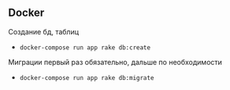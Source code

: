 ## Docker

Создание бд, таблиц

* `docker-compose run app rake db:create`
  
Миграции первый раз обязательно, дальше по необходимости
* `docker-compose run app rake db:migrate`
